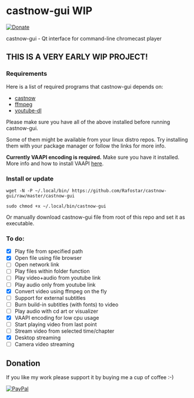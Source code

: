 # castnow-gui WIP
[![Donate](https://img.shields.io/badge/Donate-PayPal-blue.svg)](https://www.paypal.com/cgi-bin/webscr?cmd=_s-xclick&hosted_button_id=TFVDFD88KQ322)

castnow-gui - Qt interface for command-line chromecast player

## THIS IS A VERY EARLY WIP PROJECT!

### Requirements
Here is a list of required programs that castnow-gui depends on:
* [castnow](https://github.com/xat/castnow)
* [ffmpeg](https://ffmpeg.org)
* [youtube-dl](https://github.com/rg3/youtube-dl)

Please make sure you have all of the above installed before running castnow-gui.

Some of them might be available from your linux distro repos.
Try installing them with your package manager or follow the links for more info.

**Currently VAAPI encoding is required.** Make sure you have it installed.
More info and how to install VAAPI [here](https://wiki.archlinux.org/index.php/Hardware_video_acceleration).

### Install or update
`wget -N -P ~/.local/bin/ https://github.com/Rafostar/castnow-gui/raw/master/castnow-gui`

`sudo chmod +x ~/.local/bin/castnow-gui`

Or manually download castnow-gui file from root of this repo and set it as executable.

### To do:
- [X] Play file from specified path
- [X] Open file using file browser
- [ ] Open network link
- [ ] Play files within folder function
- [ ] Play video+audio from youtube link
- [ ] Play audio only from youtube link
- [X] Convert video using ffmpeg on the fly
- [ ] Support for external subtitles
- [ ] Burn build-in subtitles (with fonts) to video
- [ ] Play audio with cd art or visualizer
- [X] VAAPI encoding for low cpu usage
- [ ] Start playing video from last point
- [ ] Stream video from selected time/chapter
- [X] Desktop streaming
- [ ] Camera video streaming

## Donation
If you like my work please support it by buying me a cup of coffee :-)

[![PayPal](https://www.paypalobjects.com/en_US/i/btn/btn_donateCC_LG.gif)](https://www.paypal.com/cgi-bin/webscr?cmd=_s-xclick&hosted_button_id=TFVDFD88KQ322)
